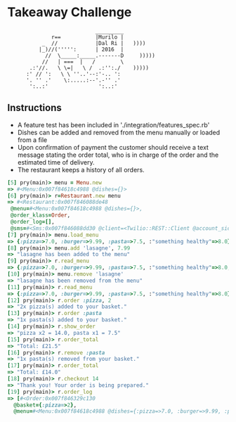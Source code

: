 Takeaway Challenge
==================
```
                            _________
              r==           |Murilo |
           _  //            |Dal Ri |   ))))
          |_)//(''''':      | 2016  |
            //  \_____:_____.-------D     )))))
           //   | ===  |   /        \
       .:'//.   \ \=|   \ /  .:'':./    )))))
      :' // ':   \ \ ''..'--:'-.. ':
      '. '' .'    \:.....:--'.-'' .'
       ':..:'                ':..:'

 ```

Instructions
-------

* A feature test has been included in './integration/features_spec.rb'
* Dishes can be added and removed from the menu manually or loaded from a file
* Upon confirmation of payment the customer should receive a text message stating the order total, who is in charge of the order and the estimated time of delivery.
* The restaurant keeps a history of all orders.


```ruby
[5] pry(main)> menu = Menu.new
=> #<Menu:0x007f84618c4988 @dishes={}>
[6] pry(main)> r=Restaurant.new menu
=> #<Restaurant:0x007f846088de48
 @menu=#<Menu:0x007f84618c4988 @dishes={}>,
 @order_klass=Order,
 @order_log=[],
 @sms=#<Sms:0x007f846088dd30 @client=<Twilio::REST::Client @account_sid=XXXXXXXXXXXXXXXXXXXXXX>>>
[7] pry(main)> menu.load_menu
=> {:pizza=>7.0, :burger=>9.99, :pasta=>7.5, :"something healthy"=>8.0}
[8] pry(main)> menu.add 'lasagne', 7.99
=> "lasagne has been added to the menu"
[9] pry(main)> r.read_menu
=> {:pizza=>7.0, :burger=>9.99, :pasta=>7.5, :"something healthy"=>8.0, :lasagne=>7.99}
[10] pry(main)> menu.remove 'lasagne'
=> "lasagne has been removed from the menu"
[11] pry(main)> r.read_menu
=> {:pizza=>7.0, :burger=>9.99, :pasta=>7.5, :"something healthy"=>8.0}
[12] pry(main)> r.order :pizza, 2
=> "2x pizza(s) added to your basket."
[13] pry(main)> r.order :pasta
=> "1x pasta(s) added to your basket."
[14] pry(main)> r.show_order
=> "pizza x2 = 14.0, pasta x1 = 7.5"
[15] pry(main)> r.order_total
=> "Total: £21.5"
[16] pry(main)> r.remove :pasta
=> "1x pasta(s) removed from your basket."
[17] pry(main)> r.order_total
=> "Total: £14.0"
[18] pry(main)> r.checkout 14
=> "Thank you! Your order is being prepared."
[19] pry(main)> r.order_log
=> [#<Order:0x007f846329c130
  @basket={:pizza=>2},
  @menu=#<Menu:0x007f84618c4988 @dishes={:pizza=>7.0, :burger=>9.99, :pasta=>7.5, :"something healthy"=>8.0}>>]
```

